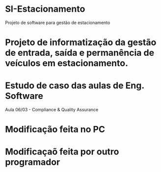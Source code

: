 # SI-Estacionamento
Projeto de software para gestão de estacionamento
# Projeto de informatização da gestão de entrada, saída e permanência de veículos em estacionamento.
# Estudo de caso das aulas de Eng. Software
Aula 06/03 - Compliance & Quality Assurance
# Modificação feita no PC
# Modificaçaõ feita por outro programador 
